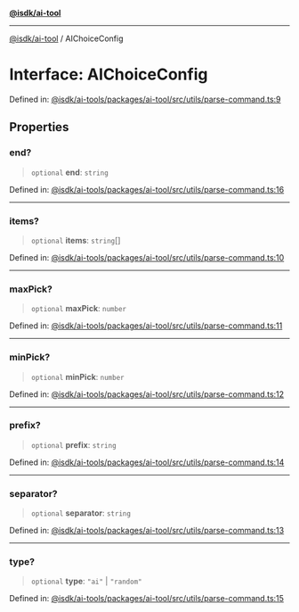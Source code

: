 [**@isdk/ai-tool**](../README.md)

***

[@isdk/ai-tool](../globals.md) / AIChoiceConfig

# Interface: AIChoiceConfig

Defined in: [@isdk/ai-tools/packages/ai-tool/src/utils/parse-command.ts:9](https://github.com/isdk/ai-tool.js/blob/209a87173b5eabb2f81db6ea9a6784f34c24e271/src/utils/parse-command.ts#L9)

## Properties

### end?

> `optional` **end**: `string`

Defined in: [@isdk/ai-tools/packages/ai-tool/src/utils/parse-command.ts:16](https://github.com/isdk/ai-tool.js/blob/209a87173b5eabb2f81db6ea9a6784f34c24e271/src/utils/parse-command.ts#L16)

***

### items?

> `optional` **items**: `string`[]

Defined in: [@isdk/ai-tools/packages/ai-tool/src/utils/parse-command.ts:10](https://github.com/isdk/ai-tool.js/blob/209a87173b5eabb2f81db6ea9a6784f34c24e271/src/utils/parse-command.ts#L10)

***

### maxPick?

> `optional` **maxPick**: `number`

Defined in: [@isdk/ai-tools/packages/ai-tool/src/utils/parse-command.ts:11](https://github.com/isdk/ai-tool.js/blob/209a87173b5eabb2f81db6ea9a6784f34c24e271/src/utils/parse-command.ts#L11)

***

### minPick?

> `optional` **minPick**: `number`

Defined in: [@isdk/ai-tools/packages/ai-tool/src/utils/parse-command.ts:12](https://github.com/isdk/ai-tool.js/blob/209a87173b5eabb2f81db6ea9a6784f34c24e271/src/utils/parse-command.ts#L12)

***

### prefix?

> `optional` **prefix**: `string`

Defined in: [@isdk/ai-tools/packages/ai-tool/src/utils/parse-command.ts:14](https://github.com/isdk/ai-tool.js/blob/209a87173b5eabb2f81db6ea9a6784f34c24e271/src/utils/parse-command.ts#L14)

***

### separator?

> `optional` **separator**: `string`

Defined in: [@isdk/ai-tools/packages/ai-tool/src/utils/parse-command.ts:13](https://github.com/isdk/ai-tool.js/blob/209a87173b5eabb2f81db6ea9a6784f34c24e271/src/utils/parse-command.ts#L13)

***

### type?

> `optional` **type**: `"ai"` \| `"random"`

Defined in: [@isdk/ai-tools/packages/ai-tool/src/utils/parse-command.ts:15](https://github.com/isdk/ai-tool.js/blob/209a87173b5eabb2f81db6ea9a6784f34c24e271/src/utils/parse-command.ts#L15)
